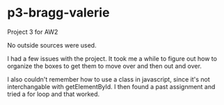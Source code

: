 # p3-bragg-valerie
Project 3 for AW2

No outside sources were used.

I had a few issues with the project. It took me a while to figure out how to organize the boxes to get them to move over and then out and over.

I also couldn't remember how to use a class in javascript, since it's not interchangable with getElementById. I then found a past assignment and tried a for loop and that worked. 
